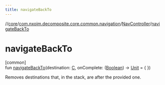 ```yaml
---
title: navigateBackTo
---
```

//[core](../../../index.html)/[com.nxoim.decomposite.core.common.navigation](../index.html)/[NavController](index.html)/[navigateBackTo](navigate-back-to.html)



# navigateBackTo



[common]\
fun [navigateBackTo](navigate-back-to.html)(destination: [C](index.html), onComplete: ([Boolean](https://kotlinlang.org/api/latest/jvm/stdlib/kotlin/-boolean/index.html)) -&gt; [Unit](https://kotlinlang.org/api/latest/jvm/stdlib/kotlin/-unit/index.html) = { })



Removes destinations that, in the stack, are after the provided one.




